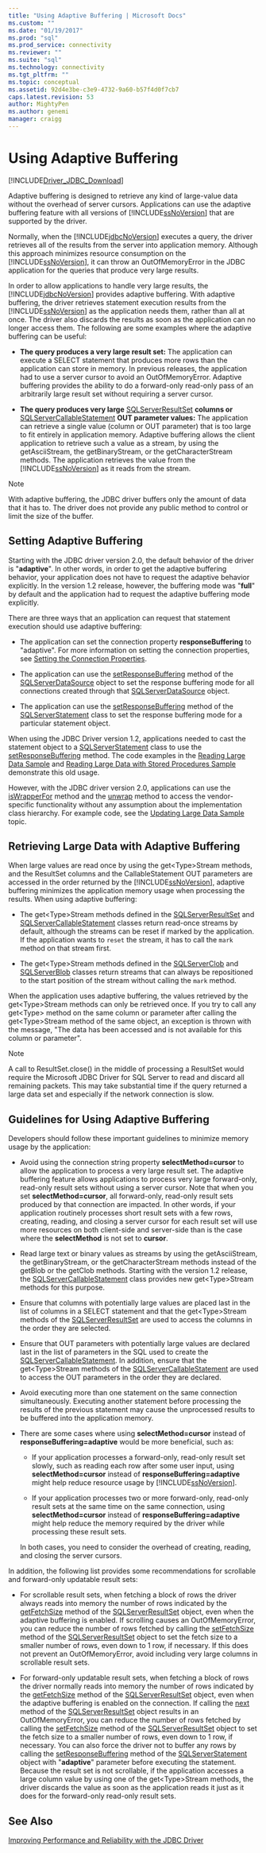 ```yaml
---
title: "Using Adaptive Buffering | Microsoft Docs"
ms.custom: ""
ms.date: "01/19/2017"
ms.prod: "sql"
ms.prod_service: connectivity
ms.reviewer: ""
ms.suite: "sql"
ms.technology: connectivity
ms.tgt_pltfrm: ""
ms.topic: conceptual
ms.assetid: 92d4e3be-c3e9-4732-9a60-b57f4d0f7cb7
caps.latest.revision: 53
author: MightyPen
ms.author: genemi
manager: craigg
---
```

# Using Adaptive Buffering
[!INCLUDE[Driver_JDBC_Download](../../includes/driver_jdbc_download.md)]

  Adaptive buffering is designed to retrieve any kind of large-value data without the overhead of server cursors. Applications can use the adaptive buffering feature with all versions of [!INCLUDE[ssNoVersion](../../includes/ssnoversion_md.md)] that are supported by the driver.  
  
 Normally, when the [!INCLUDE[jdbcNoVersion](../../includes/jdbcnoversion_md.md)] executes a query, the driver retrieves all of the results from the server into application memory. Although this approach minimizes resource consumption on the [!INCLUDE[ssNoVersion](../../includes/ssnoversion_md.md)], it can throw an OutOfMemoryError in the JDBC application for the queries that produce very large results.  
  
 In order to allow applications to handle very large results, the [!INCLUDE[jdbcNoVersion](../../includes/jdbcnoversion_md.md)] provides adaptive buffering. With adaptive buffering, the driver retrieves statement execution results from the [!INCLUDE[ssNoVersion](../../includes/ssnoversion_md.md)] as the application needs them, rather than all at once. The driver also discards the results as soon as the application can no longer access them. The following are some examples where the adaptive buffering can be useful:  
  
-   **The query produces a very large result set:** The application can execute a SELECT statement that produces more rows than the application can store in memory. In previous releases, the application had to use a server cursor to avoid an OutOfMemoryError. Adaptive buffering provides the ability to do a forward-only read-only pass of an arbitrarily large result set without requiring a server cursor.  
  
-   **The query produces very large**  [SQLServerResultSet](../../connect/jdbc/reference/sqlserverresultset-class.md)  **columns or**  [SQLServerCallableStatement](../../connect/jdbc/reference/sqlservercallablestatement-class.md)  **OUT parameter values:** The application can retrieve a single value (column or OUT parameter) that is too large to fit entirely in application memory. Adaptive buffering allows the client application to retrieve such a value as a stream, by using the getAsciiStream, the getBinaryStream, or the getCharacterStream methods. The application retrieves the value from the [!INCLUDE[ssNoVersion](../../includes/ssnoversion_md.md)] as it reads from the stream.  
  
> [!NOTE]  
>  With adaptive buffering, the JDBC driver buffers only the amount of data that it has to. The driver does not provide any public method to control or limit the size of the buffer.  
  
## Setting Adaptive Buffering  
 Starting with the JDBC driver version 2.0, the default behavior of the driver is "**adaptive**". In other words, in order to get the adaptive buffering behavior, your application does not have to request the adaptive behavior explicitly. In the version 1.2 release, however, the buffering mode was "**full**" by default and the application had to request the adaptive buffering mode explicitly.  
  
 There are three ways that an application can request that statement execution should use adaptive buffering:  
  
-   The application can set the connection property **responseBuffering** to "adaptive". For more information on setting the connection properties, see [Setting the Connection Properties](../../connect/jdbc/setting-the-connection-properties.md).  
  
-   The application can use the [setResponseBuffering](../../connect/jdbc/reference/setresponsebuffering-method-sqlserverdatasource.md) method of the [SQLServerDataSource](../../connect/jdbc/reference/sqlserverdatasource-class.md) object to set the response buffering mode for all connections created through that [SQLServerDataSource](../../connect/jdbc/reference/sqlserverdatasource-class.md) object.  
  
-   The application can use the [setResponseBuffering](../../connect/jdbc/reference/setresponsebuffering-method-sqlserverstatement.md) method of the [SQLServerStatement](../../connect/jdbc/reference/sqlserverstatement-class.md) class to set the response buffering mode for a particular statement object.  
  
 When using the JDBC Driver version 1.2, applications needed to cast the statement object to a [SQLServerStatement](../../connect/jdbc/reference/sqlserverstatement-class.md) class to use the [setResponseBuffering](../../connect/jdbc/reference/setresponsebuffering-method-sqlserverstatement.md) method. The code examples in the [Reading Large Data Sample](../../connect/jdbc/reading-large-data-sample.md) and [Reading Large Data with Stored Procedures Sample](../../connect/jdbc/reading-large-data-with-stored-procedures-sample.md) demonstrate this old usage.  
  
 However, with the JDBC driver version 2.0, applications can use the [isWrapperFor](../../connect/jdbc/reference/iswrapperfor-method-sqlserverstatement.md) method and the [unwrap](../../connect/jdbc/reference/unwrap-method-sqlserverstatement.md) method to access the vendor-specific functionality without any assumption about the implementation class hierarchy. For example code, see the [Updating Large Data Sample](../../connect/jdbc/updating-large-data-sample.md) topic.  
  
## Retrieving Large Data with Adaptive Buffering  
 When large values are read once by using the get\<Type>Stream methods, and the ResultSet columns and the CallableStatement OUT parameters are accessed in the order returned by the [!INCLUDE[ssNoVersion](../../includes/ssnoversion_md.md)], adaptive buffering minimizes the application memory usage when processing the results. When using adaptive buffering:  
  
-   The get\<Type>Stream methods defined in the [SQLServerResultSet](../../connect/jdbc/reference/sqlserverresultset-class.md) and [SQLServerCallableStatement](../../connect/jdbc/reference/sqlservercallablestatement-class.md) classes return read-once streams by default, although the streams can be reset if marked by the application. If the application wants to `reset` the stream, it has to call the `mark` method on that stream first.  
  
-   The get\<Type>Stream methods defined in the [SQLServerClob](../../connect/jdbc/reference/sqlserverclob-class.md) and [SQLServerBlob](../../connect/jdbc/reference/sqlserverblob-class.md) classes return streams that can always be repositioned to the start position of the stream without calling the `mark` method.  
  
 When the application uses adaptive buffering, the values retrieved by the get\<Type>Stream methods can only be retrieved once. If you try to call any get\<Type> method on the same column or parameter after calling the get\<Type>Stream method of the same object, an exception is thrown with the message, "The data has been accessed and is not available for this column or parameter".  
  
> [!NOTE]
> A call to ResultSet.close() in the middle of processing a ResultSet would require the Microsoft JDBC Driver for SQL Server to read and discard all remaining packets. This may take substantial time if the query returned a large data set and especially if the network connection is slow.     
  
## Guidelines for Using Adaptive Buffering  
 Developers should follow these important guidelines to minimize memory usage by the application:  
  
-   Avoid using the connection string property **selectMethod=cursor** to allow the application to process a very large result set. The adaptive buffering feature allows applications to process very large forward-only, read-only result sets without using a server cursor. Note that when you set **selectMethod=cursor**, all forward-only, read-only result sets produced by that connection are impacted. In other words, if your application routinely processes short result sets with a few rows, creating, reading, and closing a server cursor for each result set will use more resources on both client-side and server-side than is the case where the **selectMethod** is not set to **cursor**.  
  
-   Read large text or binary values as streams by using the getAsciiStream, the getBinaryStream, or the getCharacterStream methods instead of the getBlob or the getClob methods. Starting with the version 1.2 release, the [SQLServerCallableStatement](../../connect/jdbc/reference/sqlservercallablestatement-class.md) class provides new get\<Type>Stream methods for this purpose.  
  
-   Ensure that columns with potentially large values are placed last in the list of columns in a SELECT statement and that the get\<Type>Stream methods of the [SQLServerResultSet](../../connect/jdbc/reference/sqlserverresultset-class.md) are used to access the columns in the order they are selected.  
  
-   Ensure that OUT parameters with potentially large values are declared last in the list of parameters in the SQL used to create the [SQLServerCallableStatement](../../connect/jdbc/reference/sqlservercallablestatement-class.md). In addition, ensure that the get\<Type>Stream methods of the [SQLServerCallableStatement](../../connect/jdbc/reference/sqlservercallablestatement-class.md) are used to access the OUT parameters in the order they are declared.  
  
-   Avoid executing more than one statement on the same connection simultaneously. Executing another statement before processing the results of the previous statement may cause the unprocessed results to be buffered into the application memory.  
  
-   There are some cases where using **selectMethod=cursor** instead of **responseBuffering=adaptive** would be more beneficial, such as:  
  
    -   If your application processes a forward-only, read-only result set slowly, such as reading each row after some user input, using **selectMethod=cursor** instead of **responseBuffering=adaptive** might help reduce resource usage by [!INCLUDE[ssNoVersion](../../includes/ssnoversion_md.md)].  
  
    -   If your application processes two or more forward-only, read-only result sets at the same time on the same connection, using **selectMethod=cursor** instead of **responseBuffering=adaptive** might help reduce the memory required by the driver while processing these result sets.  
  
     In both cases, you need to consider the overhead of creating, reading, and closing the server cursors.  
  
 In addition, the following list provides some recommendations for scrollable and forward-only updatable result sets:  
  
-   For scrollable result sets, when fetching a block of rows the driver always reads into memory the number of rows indicated by the [getFetchSize](../../connect/jdbc/reference/getfetchsize-method-sqlserverresultset.md) method of the [SQLServerResultSet](../../connect/jdbc/reference/sqlserverresultset-class.md) object, even when the adaptive buffering is enabled. If scrolling causes an OutOfMemoryError, you can reduce the number of rows fetched by calling the [setFetchSize](../../connect/jdbc/reference/setfetchsize-method-sqlserverresultset.md) method of the [SQLServerResultSet](../../connect/jdbc/reference/sqlserverresultset-class.md) object to set the fetch size to a smaller number of rows, even down to 1 row, if necessary. If this does not prevent an OutOfMemoryError, avoid including very large columns in scrollable result sets.  
  
-   For forward-only updatable result sets, when fetching a block of rows the driver normally reads into memory the number of rows indicated by the [getFetchSize](../../connect/jdbc/reference/getfetchsize-method-sqlserverresultset.md) method of the [SQLServerResultSet](../../connect/jdbc/reference/sqlserverresultset-class.md) object, even when the adaptive buffering is enabled on the connection. If calling the [next](../../connect/jdbc/reference/next-method-sqlserverresultset.md) method of the [SQLServerResultSet](../../connect/jdbc/reference/sqlserverresultset-class.md) object results in an OutOfMemoryError, you can reduce the number of rows fetched by calling the [setFetchSize](../../connect/jdbc/reference/setfetchsize-method-sqlserverresultset.md) method of the [SQLServerResultSet](../../connect/jdbc/reference/sqlserverresultset-class.md) object to set the fetch size to a smaller number of rows, even down to 1 row, if necessary. You can also force the driver not to buffer any rows by calling the [setResponseBuffering](../../connect/jdbc/reference/setresponsebuffering-method-sqlserverstatement.md) method of the [SQLServerStatement](../../connect/jdbc/reference/sqlserverstatement-class.md) object with "**adaptive**" parameter before executing the statement. Because the result set is not scrollable, if the application accesses a large column value by using one of the get\<Type>Stream methods, the driver discards the value as soon as the application reads it just as it does for the forward-only read-only result sets.  
  
## See Also  
 [Improving Performance and Reliability with the JDBC Driver](../../connect/jdbc/improving-performance-and-reliability-with-the-jdbc-driver.md)  
  
  
